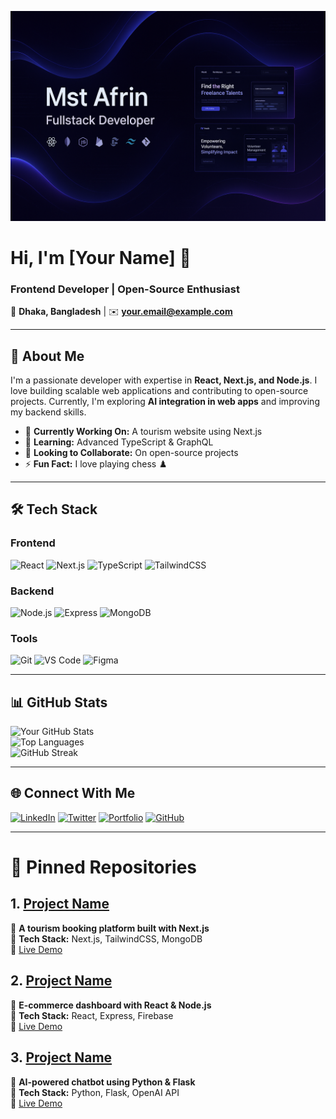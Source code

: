 <!-- Banner Image (Upload to repo & link here) -->
<p align="center">
  <img src="/github_banner.png" alt="Mst Afrin Banner" />
</p>

# **Hi, I'm [Your Name]** 👋  
### **Frontend Developer | Open-Source Enthusiast**  

📍 **Dhaka, Bangladesh** | ✉️ **your.email@example.com**  

---

## **🚀 About Me**  
I'm a passionate developer with expertise in **React, Next.js, and Node.js**. I love building scalable web applications and contributing to open-source projects. Currently, I'm exploring **AI integration in web apps** and improving my backend skills.  

- 🔭 **Currently Working On:** A tourism website using Next.js  
- 🌱 **Learning:** Advanced TypeScript & GraphQL  
- 👯 **Looking to Collaborate:** On open-source projects  
- ⚡ **Fun Fact:** I love playing chess ♟️  

---

## **🛠️ Tech Stack**  

### **Frontend**  
![React](https://img.shields.io/badge/-React-61DAFB?logo=react&logoColor=black)
![Next.js](https://img.shields.io/badge/-Next.js-000000?logo=next.js)
![TypeScript](https://img.shields.io/badge/-TypeScript-3178C6?logo=typescript&logoColor=white)
![TailwindCSS](https://img.shields.io/badge/-TailwindCSS-06B6D4?logo=tailwind-css)

### **Backend**  
![Node.js](https://img.shields.io/badge/-Node.js-339933?logo=node.js&logoColor=white)
![Express](https://img.shields.io/badge/-Express-000000?logo=express)
![MongoDB](https://img.shields.io/badge/-MongoDB-47A248?logo=mongodb&logoColor=white)

### **Tools**  
![Git](https://img.shields.io/badge/-Git-F05032?logo=git&logoColor=white)
![VS Code](https://img.shields.io/badge/-VS%20Code-007ACC?logo=visual-studio-code)
![Figma](https://img.shields.io/badge/-Figma-F24E1E?logo=figma&logoColor=white)

---

## **📊 GitHub Stats**  

![Your GitHub Stats](https://github-readme-stats.vercel.app/api?username=yourusername&show_icons=true&theme=radical)  
![Top Languages](https://github-readme-stats.vercel.app/api/top-langs/?username=yourusername&layout=compact)  
![GitHub Streak](https://streak-stats.demolab.com?user=yourusername&theme=radical)  

---

## **🌐 Connect With Me**  

[![LinkedIn](https://img.shields.io/badge/-LinkedIn-0A66C2?logo=linkedin)](https://linkedin.com/in/yourname)
[![Twitter](https://img.shields.io/badge/-Twitter-1DA1F2?logo=twitter)](https://twitter.com/yourhandle)
[![Portfolio](https://img.shields.io/badge/-Portfolio-FF7139?logo=firefox)](https://yourportfolio.com)
[![GitHub](https://img.shields.io/badge/-GitHub-181717?logo=github)](https://github.com/yourusername)

---

# **📌 Pinned Repositories**  

## **1. [Project Name](https://github.com/yourusername/repo-name)**  
🔹 **A tourism booking platform built with Next.js**  
🔹 **Tech Stack:** Next.js, TailwindCSS, MongoDB  
🔹 [Live Demo](https://your-project-demo.com)  

## **2. [Project Name](https://github.com/yourusername/repo-name)**  
🔹 **E-commerce dashboard with React & Node.js**  
🔹 **Tech Stack:** React, Express, Firebase  
🔹 [Live Demo](https://your-project-demo.com)  

## **3. [Project Name](https://github.com/yourusername/repo-name)**  
🔹 **AI-powered chatbot using Python & Flask**  
🔹 **Tech Stack:** Python, Flask, OpenAI API  
🔹 [Live Demo](https://your-project-demo.com)  
